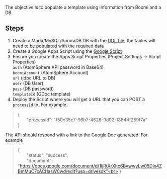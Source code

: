 The objective is to populate a template using information from Boomi and a DB.

## Steps
1. Create a Maria/MySQL/AuroraDB DB with the [DDL file](https://github.com/p-hatz/Boomi-DocGen/blob/main/MariaDB-DDL.sql); the tables will need to be populated with the required data
2. Create a Google Apps Script using the [Google Script](https://github.com/p-hatz/Boomi-DocGen/blob/main/main.gs)
3. Ensure you create the Apps Script Properties (Project Settings -> Script Properties)<br>
   `auth` (AtomSphere API password in Base64)<br>
   `boomiAccount` (AtomSphere Account)<br>
   `url` (jdbc URL to DB)<br>
   `user` (DB User)<br>
   `pass` (DB password)<br>
   `templateId` (GDoc template)<br>
4. Deploy the Script where you will get a URL that you can POST a `processId` to. For example<br>
> {<br>
> &emsp;&emsp;"processId": "f50c35e7-96b7-4626-9d02-18644f259f7a"<br>
> }<br>

The API should respond with a link to the Google Doc generated. For example<br>
> {<br>
> &emsp;&emsp;"status": "success",<br>
> &emsp;&emsp;"document": "https://docs.google.com/document/d/1IjRtXrXltc6BvwwyLw05DIx4ZBmMuC7cACl1asW0wd/edit?usp=drivesdk"<br>
> }
